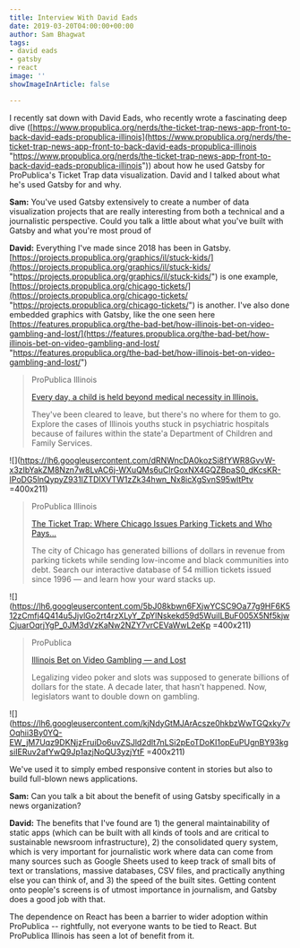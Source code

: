 ```yaml
---
title: Interview With David Eads
date: 2019-03-20T04:00:00+00:00
author: Sam Bhagwat
tags:
- david eads
- gatsby
- react
image: ''
showImageInArticle: false

---
```

I recently sat down with David Eads, who recently wrote a fascinating deep dive ([https://www.propublica.org/nerds/the-ticket-trap-news-app-front-to-back-david-eads-propublica-illinois](https://www.propublica.org/nerds/the-ticket-trap-news-app-front-to-back-david-eads-propublica-illinois "https://www.propublica.org/nerds/the-ticket-trap-news-app-front-to-back-david-eads-propublica-illinois")) about how he used Gatsby for ProPublica's Ticket Trap data visualization. David and I talked about what he's used Gatsby for and why.

**Sam:** You've used Gatsby extensively to create a number of data visualization projects that are really interesting from both a technical and a journalistic perspective. Could you talk a little about what you've built with Gatsby and what you're most proud of

**David:** Everything I've made since 2018 has been in Gatsby. [https://projects.propublica.org/graphics/il/stuck-kids/](https://projects.propublica.org/graphics/il/stuck-kids/ "https://projects.propublica.org/graphics/il/stuck-kids/") is one example,[ ](https://projects.propublica.org/chicago-tickets/)[https://projects.propublica.org/chicago-tickets/](https://projects.propublica.org/chicago-tickets/ "https://projects.propublica.org/chicago-tickets/") is another. I've also done embedded graphics with Gatsby, like the one seen here[ ](https://features.propublica.org/the-bad-bet/how-illinois-bet-on-video-gambling-and-lost/)[https://features.propublica.org/the-bad-bet/how-illinois-bet-on-video-gambling-and-lost/](https://features.propublica.org/the-bad-bet/how-illinois-bet-on-video-gambling-and-lost/ "https://features.propublica.org/the-bad-bet/how-illinois-bet-on-video-gambling-and-lost/")

> ProPublica Illinois
>
> [Every day, a child is held beyond medical necessity in Illinois.](https://projects.propublica.org/graphics/il/stuck-kids/)
>
> They've been cleared to leave, but there's no where for them to go. Explore the cases of Illinois youths stuck in psychiatric hospitals because of failures within the state'a Department of Children and Family Services.

![](https://lh6.googleusercontent.com/dRNWncDA0kozSi8fYWR8GvvW-x3zIbYakZM8Nzn7w8LvAC6j-WXuQMs6uClrGoxNX4GQZBpaS0_dKcsKR-IPoDG5lnQypyZ931IZTDlXVTW1zZk34hwn_Nx8icXgSvnS95wltPtv =400x211)

> ProPublica Illinois
>
> [The Ticket Trap: Where Chicago Issues Parking Tickets and Who Pays...](https://projects.propublica.org/chicago-tickets/)
>
> The city of Chicago has generated billions of dollars in revenue from parking tickets while sending low-income and black communities into debt. Search our interactive database of 54 million tickets issued since 1996 — and learn how your ward stacks up.

![](https://lh6.googleusercontent.com/5bJ08kbwn6FXjwYCSC9Oa77g9HF6K512zCmfj4Q414u5JjvlGo2rt4rzXLyY_ZpYlNskekd59d5WuiILBuF005X5Nf5kjwCjuarOqrjYgP_0JM3dVzKaNw2NZY7vrCEVaWwL2eKp =400x211)

> ProPublica
>
> [Illinois Bet on Video Gambling — and Lost](https://features.propublica.org/the-bad-bet/how-illinois-bet-on-video-gambling-and-lost/)
>
> Legalizing video poker and slots was supposed to generate billions of dollars for the state. A decade later, that hasn’t happened. Now, legislators want to double down on gambling.

![](https://lh6.googleusercontent.com/kjNdyGtMJArAcsze0hkbzWwTGQxky7vOqhii3By0YQ-EW_jM7Uqz9DKNjzFruiDo6uvZSJld2dlt7nLSi2pEoTDoKI1opEuPUgnBY93kgsiIERuv2afYwQ9Jp1azjNoQU3yzjYtF =400x211)

We've used it to simply embed responsive content in stories but also to build full-blown news applications.

**Sam:** Can you talk a bit about the benefit of using Gatsby specifically in a news organization?

**David:** The benefits that I've found are 1) the general maintainability of static apps (which can be built with all kinds of tools and are critical to sustainable newsroom infrastructure), 2) the consolidated query system, which is very important for journalistic work where data can come from many sources such as Google Sheets used to keep track of small bits of text or translations, massive databases, CSV files, and practically anything else you can think of, and 3) the speed of the built sites. Getting content onto people's screens is of utmost importance in journalism, and Gatsby does a good job with that.

The dependence on React has been a barrier to wider adoption within ProPublica -- rightfully, not everyone wants to be tied to React. But ProPublica Illinois has seen a lot of benefit from it.